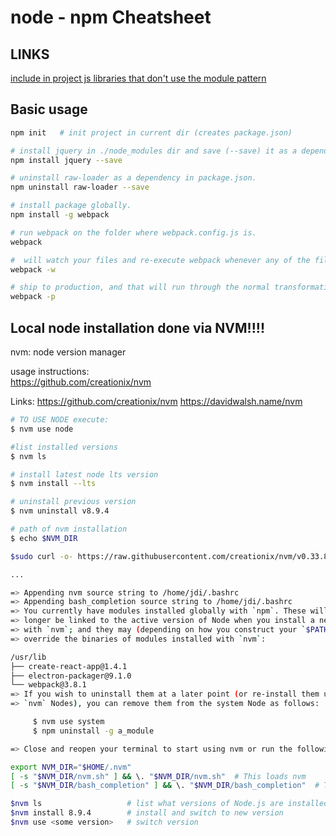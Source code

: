 # node - npm Cheatsheet

## LINKS  
[include in project js libraries that don't use the module pattern](https://medium.com/@stefanledin/webpack-2-jquery-plugins-and-imports-loader-e0d984650058)

## Basic usage
```bash
npm init   # init project in current dir (creates package.json)  

# install jquery in ./node_modules dir and save (--save) it as a dependency in package.json.  
npm install jquery --save  

# uninstall raw-loader as a dependency in package.json.  
npm uninstall raw-loader --save  

# install package globally.  
npm install -g webpack  

# run webpack on the folder where webpack.config.js is.  
webpack 

#  will watch your files and re-execute webpack whenever any of the files Webpack is concerned about changes.  
webpack -w  

# ship to production, and that will run through the normal transformations as well as minify your code.  
webpack -p   
```  

## Local node installation done via NVM!!!!

nvm: node version manager

usage instructions:  
https://github.com/creationix/nvm

Links:
https://github.com/creationix/nvm
https://davidwalsh.name/nvm

```bash
# TO USE NODE execute:
$ nvm use node

#list installed versions
$ nvm ls

# install latest node lts version
$ nvm install --lts

# uninstall previous version
$ nvm uninstall v8.9.4

# path of nvm installation
$ echo $NVM_DIR

$sudo curl -o- https://raw.githubusercontent.com/creationix/nvm/v0.33.8/install.sh | bash

...

=> Appending nvm source string to /home/jdi/.bashrc
=> Appending bash_completion source string to /home/jdi/.bashrc
=> You currently have modules installed globally with `npm`. These will no
=> longer be linked to the active version of Node when you install a new node
=> with `nvm`; and they may (depending on how you construct your `$PATH`)
=> override the binaries of modules installed with `nvm`:

/usr/lib
├── create-react-app@1.4.1
├── electron-packager@9.1.0
└── webpack@3.8.1
=> If you wish to uninstall them at a later point (or re-install them under your
=> `nvm` Nodes), you can remove them from the system Node as follows:

     $ nvm use system
     $ npm uninstall -g a_module

=> Close and reopen your terminal to start using nvm or run the following to use it now:

export NVM_DIR="$HOME/.nvm"
[ -s "$NVM_DIR/nvm.sh" ] && \. "$NVM_DIR/nvm.sh"  # This loads nvm
[ -s "$NVM_DIR/bash_completion" ] && \. "$NVM_DIR/bash_completion"  # This loads nvm bash_completion

$nvm ls                   # list what versions of Node.js are installed on your machin
$nvm install 8.9.4        # install and switch to new version
$nvm use <some version>   # switch version
```  
